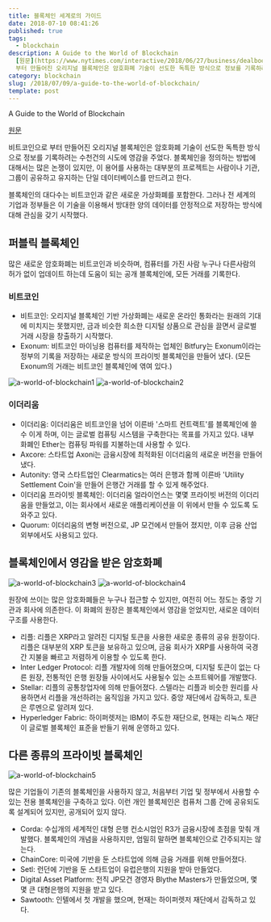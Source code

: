 ```yaml
---
title: 블록체인 세계로의 가이드
date: 2018-07-10 08:41:26
published: true
tags:
  - blockchain
description: A Guide to the World of Blockchain
  [원문](https://www.nytimes.com/interactive/2018/06/27/business/dealbook/blockchain-currencies.html)  비트코인으로
  부터 만들어진 오리지널 블록체인은 암호화폐 기술이 선도한 독특한 방식으로 정보를 기록하려는 수천건의 시도...
category: blockchain
slug: /2018/07/09/a-guide-to-the-world-of-blockchain/
template: post
---
```


A Guide to the World of Blockchain

[원문](https://www.nytimes.com/interactive/2018/06/27/business/dealbook/blockchain-currencies.html)

비트코인으로 부터 만들어진 오리지널 블록체인은 암호화폐 기술이 선도한 독특한 방식으로 정보를 기록하려는 수천건의 시도에 영감을 주었다. 블록체인을 정의하는 방법에 대해서는 많은 논쟁이 있지만, 이 용어를 사용하는 대부분의 프로젝트는 사람이나 기관, 그룹이 공유하고 유지하는 단일 데이터베이스를 만드려고 한다.

블록체인의 대다수는 비트코인과 같은 새로운 가상화폐를 포함한다. 그러나 전 세계의 기업과 정부들은 이 기술을 이용해서 방대한 양의 데이터를 안정적으로 저장하는 방식에 대해 관심을 갖기 시작했다.

## 퍼블릭 블록체인

많은 새로운 암호화폐는 비트코인과 비슷하며, 컴퓨터를 가진 사람 누구나 다른사람의 허가 없이 업데이트 하는데 도움이 되는 공개 블록체인에, 모든 거래를 기록한다.

### 비트코인

- 비트코인: 오리지널 블록체인 기반 가상화폐는 새로운 온라인 통화라는 원래의 기대에 미치지는 못했지만, 금과 비슷한 희소한 디지털 상품으로 관심을 끌면서 글로벌 거래 시장을 창출하기 시작했다.
- Exonum: 비트코인 마이닝용 컴퓨터를 제작하는 업체인 Bitfury는 Exonum이라는 정부의 기록을 저장하는 새로운 방식의 프라이빗 블록체인을 만들어 냈다. (모든 Exonum의 거래는 비트코인 블록체인에 엮여 있다.)

![a-world-of-blockchain1](../images/a-world-of-blockchain1.png)
![a-world-of-blockchain2](../images/a-world-of-blockchain2.png)

### 이더리움

- 이더리움: 이더리움은 비트코인을 넘어 이른바 '스마트 컨트랙트'를 블록체인에 쓸 수 이게 하며, 이는 글로벌 컴퓨팅 시스템을 구축한다는 목표를 가지고 있다. 내부 화폐인 Ether는 컴퓨팅 파워를 지불하는데 사용할 수 있다.
- Axcore: 스타트업 Axoni는 금융시장에 최적화된 이더리움의 새로운 버전을 만들어 냈다.
- Autonity: 영국 스타트업인 Clearmatics는 여러 은행과 함께 이른바 'Utility Settlement Coin'을 만들어 은행간 거래를 할 수 있게 해주었다.
- 이더리움 프라이빗 블록체인: 이더리움 얼라이언스는 몇몇 프라이빗 버전의 이더리움을 만들었고, 이는 회사에서 새로운 애플리케이션을 이 위에서 만들 수 있도록 도와주고 있다.
- Quorum: 이더리움의 변형 버전으로, JP 모건에서 만들어 졌지만, 이후 금융 산업 외부에서도 사용되고 있다.

## 블록체인에서 영감을 받은 암호화폐

![a-world-of-blockchain3](../images/a-world-of-blockchain3.png)
![a-world-of-blockchain4](../images/a-world-of-blockchain4.png)

원장에 쓰이는 많은 암호화폐들은 누구나 접근할 수 있지만, 여전히 어느 정도는 중앙 기관과 회사에 의존한다. 이 화폐의 원장은 블록체인에서 영감을 얻었지만, 새로운 데이터 구조를 사용한다.

- 리플: 리플은 XRP라고 알려진 디지털 토큰을 사용한 새로운 종류의 공유 원장이다. 리플은 대부분의 XRP 토큰을 보유하고 있으며, 금융 회사가 XRP를 사용하여 국경 간 지불을 빠르고 저렴하게 이용할 수 있도록 한다.
- Inter Ledger Protocol: 리플 개발자에 의해 만들어졌으며, 디지털 토큰이 없는 다른 원장, 전통적인 은행 원장들 사이에서도 사용될수 있는 소프트웨어를 개발했다.
- Stellar: 리플의 공통창업자에 의해 만들어졌다. 스텔라는 리플과 비슷한 원리를 사용하면서 리플을 개선하려는 움직임을 가지고 있다. 중앙 재단에서 감독하고, 토큰은 루멘으로 알려져 있다.
- Hyperledger Fabric: 하이퍼렛저는 IBM이 주도한 재단으로, 현재는 리눅스 재단이 글로벌 블록체인 표준을 반들기 위해 운영하고 있다.

## 다른 종류의 프라이빗 블록체인

![a-world-of-blockchain5](../images/a-world-of-blockchain5.png)

많은 기업들이 기존의 블록체인을 사용하지 않고, 처음부터 기업 및 정부에서 사용할 수 있는 전용 블록체인을 구축하고 있다. 이런 개인 블록체인은 컴퓨처 그룹 간에 공유되도록 설계되어 있지만, 공개되어 있지 않다.

- Corda: 수십개의 세계적인 대형 은행 컨소시엄인 R3가 금융시장에 초점을 맞춰 개발했다. 블록체인의 개념을 사용하지만, 엄밀히 말하면 블록체인으로 간주되지는 않는다.
- ChainCore: 미국에 기반을 둔 스타트업에 의해 금융 거래를 위해 만들어졌다.
- Setl: 런던에 기반을 둔 스타트업이 유럽은행의 지원을 받아 만들었다.
- Digital Asset Platform: 전직 JP모건 경영자 Blythe Masters가 만들었으며, 몇몇 큰 대형은행의 지원을 받고 있다.
- Sawtooth: 인텔에서 첫 개발을 했으며, 현재는 하이퍼렛저 재단에서 감독하고 있다.
